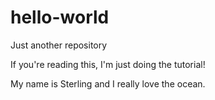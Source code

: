 # hello-world
Just another repository

If you're reading this, I'm just doing the tutorial! 

My name is Sterling and I really love the ocean.
